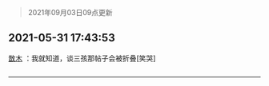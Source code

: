 > 2021年09月03日09点更新
<link rel="stylesheet" href="https://cdn.jsdelivr.net/gh/taotie6/sampleJSON@main/css/photo_show.css">


 ## 2021-05-31 17:43:53 

 [㪚木](https://www.coolapk.com/feed/27366720?shareKey=N2NiMjkwMmY1ZWIwNjEzMTc4MDI~) ：我就知道，谈三孩那帖子会被折叠[笑哭] 

<div class="album">
<img class="img-item" src="" />
</div>

 ------- 

